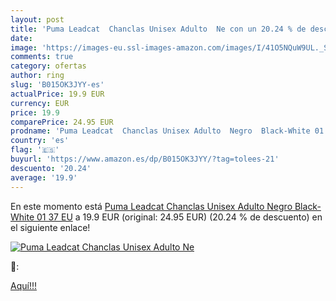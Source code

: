 ```yaml
---
layout: post
title: 'Puma Leadcat  Chanclas Unisex Adulto  Ne con un 20.24 % de descuento'
date: 
image: 'https://images-eu.ssl-images-amazon.com/images/I/41O5NQuW9UL._SL200_.jpg'
comments: true
category: ofertas
author: ring
slug: 'B015OK3JYY-es'
actualPrice: 19.9 EUR
currency: EUR
price: 19.9
comparePrice: 24.95 EUR
prodname: 'Puma Leadcat  Chanclas Unisex Adulto  Negro  Black-White 01   37 EU'
country: 'es'
flag: '🇪🇸'
buyurl: 'https://www.amazon.es/dp/B015OK3JYY/?tag=tolees-21'
descuento: '20.24'
average: '19.9'
---
```


En este momento está [Puma Leadcat  Chanclas Unisex Adulto  Negro  Black-White 01   37 EU](https://www.amazon.es/dp/B015OK3JYY/?tag=tolees-21) a 19.9 EUR (original: 24.95 EUR) (20.24 %  de descuento) en el siguiente enlace!

[![Puma Leadcat  Chanclas Unisex Adulto  Ne](https://images-eu.ssl-images-amazon.com/images/I/41O5NQuW9UL._SL200_.jpg)](https://www.amazon.es/dp/B015OK3JYY/?tag=tolees-21)

🔎:


[Aquí!!!](https://www.amazon.es/dp/B015OK3JYY/?tag=tolees-21)
